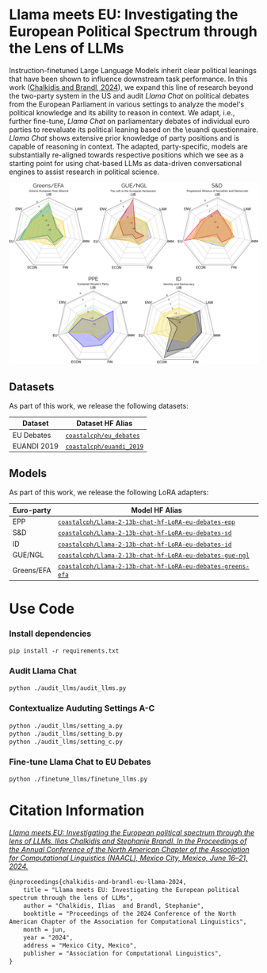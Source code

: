 # Llama meets EU: Investigating the European Political Spectrum through the Lens of LLMs

Instruction-finetuned Large Language Models inherit clear political leanings that have been shown to influence downstream task performance. In this work ([Chalkidis and Brandl, 2024](https://openreview.net/pdf?id=E-S6354vKNn)),  we expand this line of research beyond the two-party system in the US and audit *Llama Chat* on political debates from the European Parliament in various settings to analyze the model's political knowledge and its ability to reason in context. We adapt, i.e., further fine-tune, *Llama Chat*  on parliamentary debates of individual euro parties to reevaluate its political leaning based on the \euandi questionnaire. *Llama Chat* shows extensive prior knowledge of party positions and is capable of reasoning in context. The adapted, party-specific, models are substantially re-aligned towards respective positions which we see as a starting point for using chat-based LLMs as data-driven conversational engines to assist research in political science.

![Radar Plots](https://raw.githubusercontent.com/coastalcph/eu-politics-llms/main/radars.png?token=GHSAT0AAAAAACMVBKPIKARX4TWKEZC6N7XUZPZNTJA)

## Datasets

As part of this work, we release the following datasets:

| Dataset | Dataset HF Alias |
| ---------- | ----------- |
| EU Debates | [`coastalcph/eu_debates`](https://huggingface.co/datasets/coastalcph/eu_debates)
| EUANDI 2019 | [`coastalcph/euandi_2019`](https://huggingface.co/datasets/coastalcph/euandi_2019)

## Models

As part of this work, we release the following LoRA adapters:

| Euro-party | Model HF Alias |
| ---------- | ----------- |
| EPP | [`coastalcph/Llama-2-13b-chat-hf-LoRA-eu-debates-epp`](https://huggingface.co/coastalcph/Llama-2-13b-chat-hf-LoRA-eu-debates-epp)
| S&D | [`coastalcph/Llama-2-13b-chat-hf-LoRA-eu-debates-sd`](https://huggingface.co/coastalcph/Llama-2-13b-chat-hf-LoRA-eu-debates-sd)
| ID  | [`coastalcph/Llama-2-13b-chat-hf-LoRA-eu-debates-id`](https://huggingface.co/coastalcph/Llama-2-13b-chat-hf-LoRA-eu-debates-id)
| GUE/NGL | [`coastalcph/Llama-2-13b-chat-hf-LoRA-eu-debates-gue-ngl`](https://huggingface.co/coastalcph/Llama-2-13b-chat-hf-LoRA-eu-debates-gue-ngl)
| Greens/EFA | [`coastalcph/Llama-2-13b-chat-hf-LoRA-eu-debates-greens-efa`](https://huggingface.co/coastalcph/Llama-2-13b-chat-hf-LoRA-eu-debates-greens-efa)


# Use Code

### Install dependencies

```shell
pip install -r requirements.txt
```

### Audit Llama Chat

```shell
python ./audit_llms/audit_llms.py
```

### Contextualize Auduting Settings A-C

```shel
python ./audit_llms/setting_a.py
python ./audit_llms/setting_b.py
python ./audit_llms/setting_c.py
```

### Fine-tune Llama Chat to EU Debates

```shell
python ./finetune_llms/finetune_llms.py
```


# Citation Information

*[Llama meets EU: Investigating the European political spectrum through the lens of LLMs. 
Ilias Chalkidis and Stephanie Brandl. 
In the Proceedings of the Annual Conference of the North American Chapter of the Association for Computational Linguistics (NAACL), 
Mexico City, Mexico, June 16–21, 2024.](https://openreview.net/pdf?id=E-S6354vKNn)*

```
@inproceedings{chalkidis-and-brandl-eu-llama-2024,
    title = "Llama meets EU: Investigating the European political spectrum through the lens of LLMs",
    author = "Chalkidis, Ilias  and Brandl, Stephanie",
    booktitle = "Proceedings of the 2024 Conference of the North American Chapter of the Association for Computational Linguistics",
    month = jun,
    year = "2024",
    address = "Mexico City, Mexico",
    publisher = "Association for Computational Linguistics",
}

```
